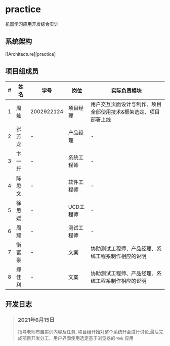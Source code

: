 # practice
机器学习应用开发综合实训

## 系统架构
![Architecture][practice]

## 项目组成员
| # | 姓名 | 学号 | 岗位 | 实际负责模块 |
|---|---|---|---|---|
|1|周灿|2002922124|项目经理|用户交互页面设计与制作、项目全部使用技术&框架选定、项目部署上线|
|2|张芳龙|-|产品经理|-|
|3|卞一轩|-|系统工程师|-|
|4|陈思文|-|软件工程师|-|
|5|徐思媛|-|UCD工程师|-|
|6|周耀|-|测试工程师|-|
|7|衡富豪|-|文案|协助测试工程师、产品经理、系统工程系制作相应的说明|
|8|郑佳利|-|文案|协助测试工程师、产品经理、系统工程系制作相应的说明|

## 开发日志
> ### 2021年6月15日
> 指导老师布置实训内容及任务, 项目组开始对整个系统开会进行讨论,最后完成项目开发分工、用户界面使用选定基于浏览器的 `Web` 应用

